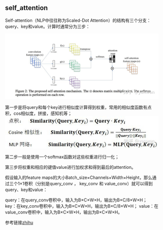 ## self_attention
Self-attention（NLP中往往称为Scaled-Dot Attention）的结构有三个分支：query、key和value。计算时通常分为三步：

![alt picture](../pic/s_a_1.jpg)

第一步是将query和每个key进行相似度计算得到权重，常用的相似度函数有点积，cos相似度，拼接，感知机等；
![alt picture](../pic/s_a_2.jpg)

第二步一般是使用一个softmax函数对这些权重进行归一化；

第三步将权重和相应的键值value进行加权求和得到最后的attention。

假设输入的feature maps的大小Batch_size×Channels×Width×Height，那么通过三个1×1卷积（分别是query_conv ， key_conv 和 value_conv）就可以得到query、key和value：

query：在query_conv卷积中，输入为B×C×W×H，输出为B×C/8×W×H；
key：在key_conv卷积中，输入为B×C×W×H，输出为B×C/8×W×H；
value：在value_conv卷积中，输入为B×C×W×H，输出为B×C×W×H。


参考链接[zhihu](https://zhuanlan.zhihu.com/p/283125663)